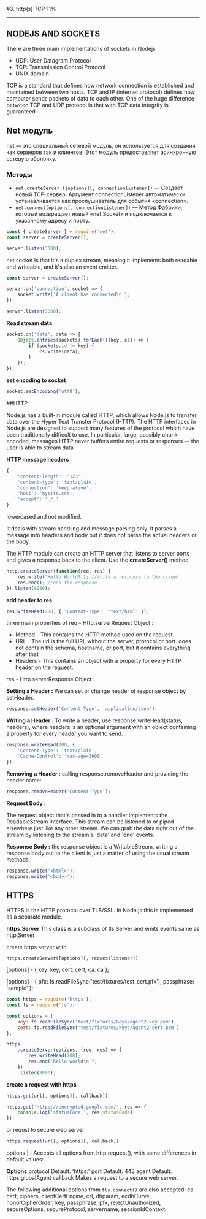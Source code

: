 #3. http(s) TCP 11%

<hr>

## NODEJS AND SOCKETS

There are three main implementations of sockets in Nodejs

-   UDP: User Datagram Protocol
-   TCP: Transmission Control Protocol
-   UNIX domain

TCP is a standard that defines how network connection is established and maintained between two hosts. TCP and IP (internet protocol) defines how computer sends packets of data to each other. One of the huge difference between TCP and UDP protocol is that with TCP data integrity is guaranteed.

## Net модуль

net — это специальный сетевой модуль, он используется для создания как серверов так и клиентов. Этот модуль предоставляет асинхронную сетевую оболочку.

### Методы

-   `net.createServer ([options][, connectionlistener])` — Создает новый TCP-сервер. Аргумент connectionListener автоматически устанавливается как прослушиватель для события «connection».
-   `net.connect(options[, connectionListener])` — Метод Фабрики, который возвращает новый «net.Socket» и подключается к указанному адресу и порту.

```js
const { createServer } = require('net');
const server = createServer();

server.listen(3000);
```

net socket is that it's a duplex stream, meaning it implements both readable and writeable, and it's also an event emitter.

```js
const server = createServer();

server.on('connection', socket => {
    socket.write('A client has connected\n');
});

server.listen(3000);
```

**Read stream data**

```js
socket.on('data', data => {
    Object.entries(sockets).forEach(([key, cs]) => {
        if (sockets.id != key) {
            cs.write(data);
        }
    });
});
```

**set encoding to socket**

```js
socket.setEncoding('utf8');
```

##HTTP

Node.js has a built-in module called HTTP, which allows Node.js to transfer data over the Hyper Text Transfer Protocol (HTTP).
The HTTP interfaces in Node.js are designed to support many features of the protocol which have been traditionally difficult to use. In particular, large, possibly chunk-encoded, messages
HTTP never buffers entire requests or responses — the user is able to stream data

**HTTP message headers**

```js
{
    'content-length': '123',
    'content-type': 'text/plain',
    'connection': 'keep-alive',
    'host': 'mysite.com',
    'accept': '_/_'
}
```

lowercased and not modified.

It deals with stream handling and message parsing only. It parses a message into headers and body but it does not parse the actual headers or the body.

The HTTP module can create an HTTP server that listens to server ports and gives a response back to the client.
Use the **createServer()** method

```js
http.createServer(function(req, res) {
    res.write('Hello World!'); //write a response to the client
    res.end(); //end the response
}).listen(8080);
```

**add header to res**

```js
res.writeHead(200, { 'Content-Type': 'text/html' });
```

three main properties of req - Http.serverRequest Object :

-   Method - This contains the HTTP method used on the request.
-   URL - The url is the full URL without the server, protocol or port. does not contain the schema, hostname, or port, but it contains everything after that
-   Headers - This contains an object with a property for every HTTP header on the request.

res - Http.serverResponse Object :

**Setting a Header :**
We can set or change header of response object by setHeader.

```js
response.setHeader('Content-Type', 'application/json');
```

**Writing a Header :**
To write a header, use response.writeHead(status, headers), where headers is an optional argument with an object containing a property for every header you want to send.

```js
response.writeHead(200, {
    'Content-Type': 'text/plain',
    'Cache-Control': 'max-age=3600'
});
```

**Removing a Header :**
calling response.removeHeader and providing the header name:

```js
response.removeHeader('Content-Type');
```

**Request Body :**

The request object that's passed in to a handler implements the ReadableStream interface. This stream can be listened to or piped elsewhere just like any other stream. We can grab the data right out of the stream by listening to the stream's 'data' and 'end' events.

**Response Body :**
the response object is a WritableStream, writing a response body out to the client is just a matter of using the usual stream methods.

```js
response.write('<html>');
response.write('<body>');
```

## HTTPS

HTTPS is the HTTP protocol over TLS/SSL. In Node.js this is implemented as a separate module.

**https.Server**
This class is a subclass of tls.Server and emits events same as http.Server

create https server with

```
https.createServer([options][, requestlistener])
```

[options] - {
key: key,
cert: cert,
ca: ca
};

[options] - {
pfx: fs.readFileSync('test/fixtures/test_cert.pfx'),
passphrase: 'sample'
};

```js
const https = require('https');
const fs = require('fs');

const options = {
    key: fs.readFileSync('test/fixtures/keys/agent2-key.pem'),
    cert: fs.readFileSync('test/fixtures/keys/agent2-cert.pem')
};

https
    .createServer(options, (req, res) => {
        res.writeHead(200);
        res.end('hello world\n');
    })
    .listen(8000);
```

**create a request with https**

```js
https.get(url[, options][, callback])
```

```js
https.get('https://encrypted.google.com/', res => {
    console.log('statusCode:', res.statusCode);
});
```

or requst to secure web server

```js
https.request(url[, options][, callback])
```

options <Object> | <string> | <URL> Accepts all options from http.request(), with some differences in default values:

**Options**
protocol Default: 'https:'
port Default: 443
agent Default: https.globalAgent
callback <Function>
Makes a request to a secure web server.

The following additional options from `tls.connect()` are also accepted:
ca, cert, ciphers, clientCertEngine, crl, dhparam, ecdhCurve, honorCipherOrder, key, passphrase, pfx, rejectUnauthorized, secureOptions, secureProtocol, servername, sessionIdContext.
